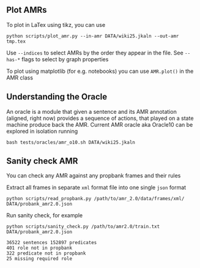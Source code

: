 ## Plot AMRs

To plot in LaTex using tikz, you can use

```
python scripts/plot_amr.py --in-amr DATA/wiki25.jkaln --out-amr tmp.tex
```

Use `--indices` to select AMRs by the order they appear in the file. See
`--has-*` flags to select by graph properties

To plot using matplotlib (for e.g. notebooks) you can use `AMR.plot()` in the
AMR class

## Understanding the Oracle

An oracle is a module that given a sentence and its AMR annotation (aligned,
right now) provides a sequence of actions, that played on a state machine
produce back the AMR. Current AMR oracle aka Oracle10 can be explored in
isolation running

```
bash tests/oracles/amr_o10.sh DATA/wiki25.jkaln
```

## Sanity check AMR 

You can check any AMR against any propbank frames and their rules

Extract all frames in separate `xml` format file into one single `json` format
```
python scripts/read_propbank.py /path/to/amr_2.0/data/frames/xml/ DATA/probank_amr2.0.json
```

Run sanity check, for example
```
python scripts/sanity_check.py /path/to/amr2.0/train.txt DATA/probank_amr2.0.json

36522 sentences 152897 predicates
401 role not in propbank
322 predicate not in propbank
25 missing required role
```
